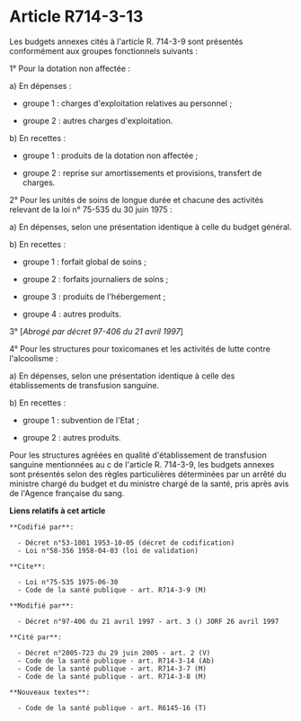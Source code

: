 # Article R714-3-13

Les budgets annexes cités à l'article R. 714-3-9 sont présentés conformément aux groupes fonctionnels suivants :

1° Pour la dotation non affectée :

a) En dépenses :

- groupe 1 : charges d'exploitation relatives au personnel ;

- groupe 2 : autres charges d'exploitation.

b) En recettes :

- groupe 1 : produits de la dotation non affectée ;

- groupe 2 : reprise sur amortissements et provisions, transfert de charges.

2° Pour les unités de soins de longue durée et chacune des activités relevant de la loi n° 75-535 du 30 juin 1975 :

a) En dépenses, selon une présentation identique à celle du budget général.

b) En recettes :

- groupe 1 : forfait global de soins ;

- groupe 2 : forfaits journaliers de soins ;

- groupe 3 : produits de l'hébergement ;

- groupe 4 : autres produits.

3° [*Abrogé par décret 97-406 du 21 avril 1997*]

4° Pour les structures pour toxicomanes et les activités de lutte contre l'alcoolisme :

a) En dépenses, selon une présentation identique à celle des établissements de transfusion sanguine.

b) En recettes :

- groupe 1 : subvention de l'Etat ;

- groupe 2 : autres produits.

Pour les structures agréées en qualité d'établissement de transfusion sanguine mentionnées au c de l'article R. 714-3-9, les
budgets annexes sont présentés selon des règles particulières déterminées par un arrêté du ministre chargé du budget et du
ministre chargé de la santé, pris après avis de l'Agence française du sang.

**Liens relatifs à cet article**

	**Codifié par**:

	  - Décret n°53-1001 1953-10-05 (décret de codification)
	  - Loi n°58-356 1958-04-03 (loi de validation)

	**Cite**:

	  - Loi n°75-535 1975-06-30
	  - Code de la santé publique - art. R714-3-9 (M)

	**Modifié par**:

	  - Décret n°97-406 du 21 avril 1997 - art. 3 () JORF 26 avril 1997

	**Cité par**:

	  - Décret n°2005-723 du 29 juin 2005 - art. 2 (V)
	  - Code de la santé publique - art. R714-3-14 (Ab)
	  - Code de la santé publique - art. R714-3-7 (M)
	  - Code de la santé publique - art. R714-3-8 (M)

	**Nouveaux textes**:

	  - Code de la santé publique - art. R6145-16 (T)
